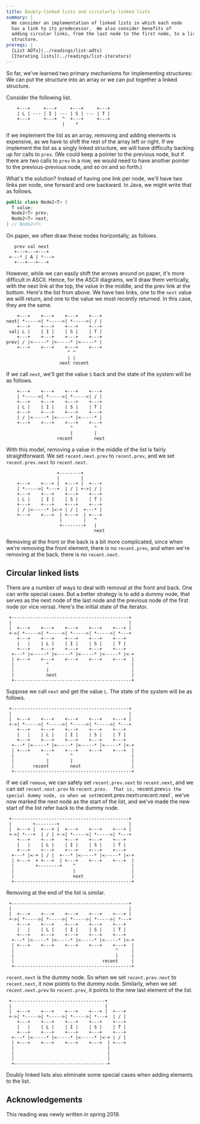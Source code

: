 ```yaml
---
title: Doubly-linked lists and circularly-linked lists
summary: |
  We consider an implementation of linked lists in which each node
  has a link to its predecessor.  We also consider benefits of
  adding circular links, from the last node to the first node, to a list
  structure.
prereqs: |
  [List ADTs](../readings/list-adts)
  [Iterating lists](../readings/list-iterators)
---
```


So far, we've learned two primary mechanisms for implementing
structures: We can put the structure into an array or we can
put together a linked structure.

Consider the following list.

```text
    +---+     +---+     +---+     +---+
    | L | --- | I | --- | S | --- | T |
    +---+     +---+  ^  +---+     +---+
                     |    *
```

If we implement the list as an array, removing and adding elements is 
expensive, as we have to shift the rest of the array left or right.  If
we implement the list as a singly linked structure, we will have
difficulty backing up for calls to `prev`.  (We could keep a pointer
to the previous node, but if there are two calls to `prev` in a row,
we would need to have another pointer to the previous-previous node,
and so on and so forth.)

What's the solution?  Instead of having one link per node, we'll have
two links per node, one forward and one backward.  In Java, we might
write that as follows.

```java
public class Node2<T> {
  T value;
  Node2<T> prev;
  Node2<T> next;
} // Node2<T>
```

On paper, we often draw these nodes horizontally, as follows.  

```text
   prev val next
   +---+---+---+
 <---* | A | *--->
   +---+---+---+
```

However, while we can easily shift the arrows around on paper, it's
more difficult in ASCII.  Hence, for the ASCII diagrams, we'll draw
them vertically, with the next link at the top, the value in the
middle, and the prev link at the bottom.  Here's the list from
above.  We have two links, one to the `next` value we willl return,
and one to the value we most recently returned.  In this case, they
are the same.

```text
    +---+    +---+    +---+    +---+
next| *----->| *----->| *----->| / |
    +---+    +---+    +---+    +---+
 val| L |    | I |    | S |    | T |
    +---+    +---+    +---+    +---+
prev| / |<-----* |<-----* |<-----* |
    +---+    +---+    +---+    +---+
                       ^ ^
                       | |
                    next recent
```

If we call `next`, we'll get the value `S` back and the state of
the system will be as follows.

```text
    +---+    +---+    +---+    +---+
    | *----->| *----->| *----->| / |
    +---+    +---+    +---+    +---+
    | L |    | I |    | S |    | T |
    +---+    +---+    +---+    +---+
    | / |<-----* |<-----* |<-----* |
    +---+    +---+    +---+    +---+
                        ^        ^
                        |        |
                   recent        next
```

With this model, removing a value in the middle of the list is fairly 
straightforward.  We set `recent.next.prev` to `recent.prev`, and
we set `recent.prev.next` to `recent.next`.

```text
                   +--------+
                   |        |
    +---+    +---+ |  +---+ |  +---+
    | *----->| *---+  | / | +->| / |
    +---+    +---+    +---+    +---+
    | L |    | I |    | S |    | T |
    +---+    +---+    +---+    +---+
    | / |<-----* |<-+ | / |  +---* |
    +---+    +---+  | +---+  | +---+
                    |        |   ^
                    +--------+   |
                                 next
```

Removing at the front or the back is a bit more complicated, since when
we're removing the front element, there is no `recent.prev`, and when
we're removing at the back, there is no `recent.next`.  

Circular linked lists
---------------------

There are a number of ways to deal with removal at the front and back.
One can write special cases.  But a better strategy is to add a dummy
node, that serves as the next node of the last node and the previous
node of the first node (or vice versa).  Here's the initial state of
the iterator.

```text
 +--------------------------------------------+
 |                                            |
 |  +---+    +---+    +---+    +---+    +---+ |
 +->| *----->| *----->| *----->| *----->| *---+
    +---+    +---+    +---+    +---+    +---+
    |   |    | L |    | I |    | S |    | T |
    +---+    +---+    +---+    +---+    +---+
  +---* |<-----* |<-----* |<-----* |<-----* |<-+
  | +---+    +---+    +---+    +---+    +---+  |
  |            ^                               |
  |            |                               |
  |            next                            |
  +--------------------------------------------+
```

Suppose we call `next` and get the value `L`.  The state of
the system will be as follows.

```text
 +--------------------------------------------+
 |                                            |
 |  +---+    +---+    +---+    +---+    +---+ |
 +->| *----->| *----->| *----->| *----->| *---+
    +---+    +---+    +---+    +---+    +---+
    |   |    | L |    | I |    | S |    | T |
    +---+    +---+    +---+    +---+    +---+
  +---* |<-----* |<-----* |<-----* |<-----* |<-+
  | +---+    +---+    +---+    +---+    +---+  |
  |            ^        ^                      |
  |            |        |                      |
  |       recent        next                   |
  +--------------------------------------------+
```

If we call `remove`, we can safely set `recent.prev.next` to `recent.next`,
and we can set `recent.next.prev` to `recent.prev.  That is, `recent.prev`
is the special dummy node, so when we set `recent.prev.next` to `recent.next`,
we've now marked the next node as the start of the list, and we've made
the new start of the list refer back to the dummy node.


```text
 +--------------------------------------------+
 |        +--------+                          |
 |  +---+ |  +---+ |  +---+    +---+    +---+ |
 +->| *---+  | / | +->| *----->| *----->| *---+
    +---+    +---+    +---+    +---+    +---+
    |   |    | L |    | I |    | S |    | T |
    +---+    +---+    +---+    +---+    +---+
  +---* |<-+ | / |  +---* |<-----* |<-----* |<-+
  | +---+  + +---+  | +---+    +---+    +---+  |
  |        +--------+    ^                     |
  |                      |                     |
  |                      next                  |
  +--------------------------------------------+
```

Removing at the end of the list is similar.

```text
 +--------------------------------------------+
 |                                            |
 |  +---+    +---+    +---+    +---+    +---+ |
 +->| *----->| *----->| *----->| *----->| *---+
    +---+    +---+    +---+    +---+    +---+
    |   |    | L |    | I |    | S |    | T |
    +---+    +---+    +---+    +---+    +---+
  +---* |<-----* |<-----* |<-----* |<-----* |<-+
  | +---+    +---+    +---+    +---+    +---+  |
  |                                      ^     |
  |                                      |     |
  |                                 recent     |
  +--------------------------------------------+
```

`recent.next` is the dummy node.  So when we set `recent.prev.next` to
`recent.next`, it now points to the dummy node.  Similarly, when we
set `recent.next.prev` to `recent.prev`, it points to the new last
element of the list.

```text
 +-----------------------------------+         
 |                                   |         
 |  +---+    +---+    +---+    +---+ |  +---+  
 +->| *----->| *----->| *----->| *---+  | / |
    +---+    +---+    +---+    +---+    +---+
    |   |    | L |    | I |    | S |    | T |
    +---+    +---+    +---+    +---+    +---+
  +---* |<-----* |<-----* |<-----* |<-+ | / |
  | +---+    +---+    +---+    +---+  | +---+
  |                                   |       
  |                                   |
  |                                   |
  +-----------------------------------+
```

Doubly linked lists also eliminate some special cases when adding
elements to the list.

Acknowledgements
----------------

This reading was newly written in spring 2019.
